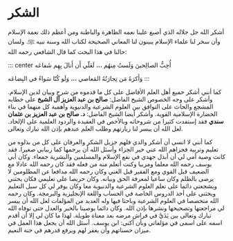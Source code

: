 # الشكر

أشكر الله جل جلاله الذي أصبغ علينا نعمه الظاهرة والباطنة ومن أعظم ذلك نعمة الإسلام وأن سخر لنا علماء الإسلام يبينون لنا المعاني الصحيحة لكتاب الله وسنة نبيه ﷺ. ولسان حالنا في هذا البحث كما قال الشافعي رحمه الله:

::: center
أُحِبُّ الصالِحينَ وَلَستُ مِنهُم ،،، لَعَلّي أَن أَنالَ بِهِم شَفاعَه

وَأَكرَهُ مَن تِجارَتُهُ المَعاصي ،،، وَلَو كُنّا سَواءً في البِضاعَه
:::

كما أنني أشكر حميع أهل العلم الأفاضل على كل ما قدموه من شرح وبيان لدين الإسلام. وأشكر على وجه الخصوص الشيخ الفاضل: **صالح بن عبد العزيز آل الشيخ** على خطابه المشجع والحاث على التوافق بين العلوم الشرعية والدنيوية وأهمية كل منهما في بناء الحضارة الإسلامية القوية. وأشكر أيضا الشيخ الفاضل: **د. صالح بن عبد العزيز بن عثمان سندي** فقد إستفدت كثيرا من شروحاته وبالأخص في العقيدة والردود العلمية على الإلحاد. لعل الله أن ييسر لنا زيارتهم وطلب العلم عندهم بإذن الله تبارك وتعالى.

كما أنني لا انسى أن أشكر والدي فلهم جزيل الشكر والعرفان على كل من بذلوه من تعليم وتربية فجزاهم الله عني خير الجزاء وأسئل الله أن يرحمها كما ربياني صغيرا. فقد كانت وصية أمي لي أن أبذل جهدي في نفع الإسلام والمسلمين والبشرية جمعاء. وكان أبي يوسف رحمه الله معلما ومربيا وكنت أتعلم منه من فعله فقد كان رحمه الله عادلا مع الضعيف قبل القوي ومع الفقير قبل الغني وكان رحمه الله مدافعا عن المظلومين لا يرضى بالظلم وكان ساعيا لمعرفة الحق وبيانه. وكان حريصا على تعليمي فكان يحثني ويشجعني دائما على تعلم العلوم الشرعية والدنيوية معا وكان يوفر لي كل سبل التعليم ويحثنى على أخذ الدروس الخاصة في الحساب واللغة الإنجليزية والبرمجة. وكان رحمه الله متخصصا في العلوم الشرعية وباحثا فيها وله العديد من المؤلفات لعل الله أن ييسر لي مراجعتها وتصحيحها ونشرها بإذن الله. وكان دائما يوصينا بالخير والعدل حتى توفاه الله تبارك وتعالى بين يَدَيَّ في فراش مرضه بعد معناة طويلة. لهذا ما كان لي إلا أن أقدم اسمه على اسمى في مؤلفاتي وبأن أكنى: ابن يوسف. أسئل الله أن يجعل هذا العمل في ميزان حسناتهم وأن يغفر لهم ويرفع قدرهم في جنة النعيم.
